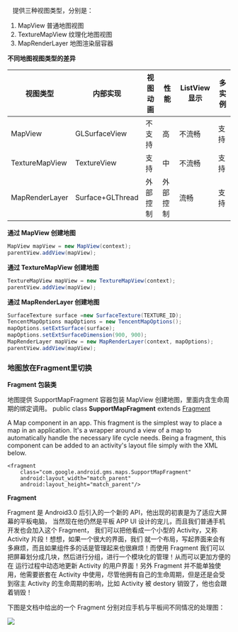  
 提供三种视图类型，分别是：

1. MapView 普通地图视图
2. TextureMapView 纹理化地图视图
3. MapRenderLayer 地图渲染层容器  

**不同地图视图类型的差异**

| 视图类型           | 内部实现             | 视图动画 | 性能   | ListView 显示 | 多实例 |
| -------------- | ---------------- | ---- | ---- | ----------- | --- |
| MapView        | GLSurfaceView    | 不支持  | 高    | 不流畅         | 支持  |
| TextureMapView | TextureView      | 支持   | 中    | 不流畅         | 支持  |
| MapRenderLayer | Surface+GLThread | 外部控制 | 外部控制 | 流畅          | 支持  |

**通过 MapView 创建地图**

```Java
MapView mapView = new MapView(context);
parentView.addView(mapView);
```

**通过 TextureMapView 创建地图**

```Java
TextureMapView mapView = new TextureMapView(context);
parentView.addView(mapView);
```

**通过 MapRenderLayer 创建地图**

```Java
SurfaceTexture surface =new SurfaceTexture(TEXTURE_ID);
TencentMapOptions mapOptions = new TencentMapOptions();
mapOptions.setExtSurface(surface);
mapOptions.setExtSurfaceDimension(900, 900);
MapRenderLayer mapView = new MapRenderLayer(context, mapOptions);
parentView.addView(mapView);
```


### 地图放在Fragment里切换

**Fragment 包装类**

地图提供 SupportMapFragment 容器包装 MapView 创建地图，里面内含生命周期的绑定调用。
public class **SupportMapFragment** extends [Fragment](https://developer.android.com/reference/androidx/fragment/app/Fragment.html)  

A Map component in an app. This fragment is the simplest way to place a map in an application. It's a wrapper around a view of a map to automatically handle the necessary life cycle needs. Being a fragment, this component can be added to an activity's layout file simply with the XML below.

```
<fragment
    class="com.google.android.gms.maps.SupportMapFragment"
    android:layout_width="match_parent"
    android:layout_height="match_parent"/>
```

**Fragment**

Fragment 是 Android3.0 后引入的一个新的 API，他出现的初衷是为了适应大屏幕的平板电脑， 当然现在他仍然是平板 APP UI 设计的宠儿，而且我们普通手机开发也会加入这个 Fragment， 我们可以把他看成一个小型的 Activity，又称 Activity 片段！想想，如果一个很大的界面，我们 就一个布局，写起界面来会有多麻烦，而且如果组件多的话是管理起来也很麻烦！而使用 Fragment 我们可以把屏幕划分成几块，然后进行分组，进行一个模块化的管理！从而可以更加方便的在 运行过程中动态地更新 Activity 的用户界面！另外 Fragment 并不能单独使用，他需要嵌套在 Activity 中使用，尽管他拥有自己的生命周期，但是还是会受到宿主 Activity 的生命周期的影响，比如 Activity 被 destory 销毁了，他也会跟着销毁！

下图是文档中给出的一个 Fragment 分别对应手机与平板间不同情况的处理图：

![](http://www.runoob.com/wp-content/uploads/2015/08/41442282.jpg)